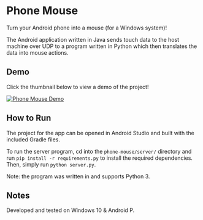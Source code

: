 # Phone Mouse

Turn your Android phone into a mouse (for a Windows system)!

The Android application written in Java sends touch data to the host machine over UDP to a program written in Python which then translates the data into mouse actions. 


## Demo

Click the thumbnail below to view a demo of the project!

[![Phone Mouse Demo](https://i.vimeocdn.com/video/889846742.webp)](https://vimeo.com/416122456)


## How to Run

The project for the app can be opened in Android Studio and built with the included Gradle files.

To run the server program, cd into the `phone-mouse/server/` directory and run `pip install -r requirements.py` to install the required dependencies. 
Then, simply run `python server.py`.

Note: the program was written in and supports Python 3.


## Notes

Developed and tested on Windows 10 & Android P.
